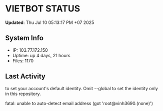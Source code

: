 # VIETBOT STATUS
**Updated**: Thu Jul 10 05:13:17 PM +07 2025

## System Info
- IP: 103.77.172.150
- Uptime: up 4 days, 21 hours
- Files: 1170

## Last Activity

to set your account's default identity.
Omit --global to set the identity only in this repository.

fatal: unable to auto-detect email address (got 'root@vinh3690.(none)')
